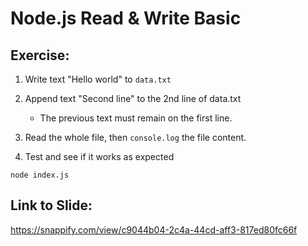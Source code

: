 # Node.js Read & Write Basic

## Exercise:

1. Write text "Hello world" to `data.txt`

2. Append text "Second line" to the 2nd line of data.txt

   - The previous text must remain on the first line.

3. Read the whole file, then `console.log` the file content.

4. Test and see if it works as expected

```
node index.js
```

## Link to Slide:

https://snappify.com/view/c9044b04-2c4a-44cd-aff3-817ed80fc66f
